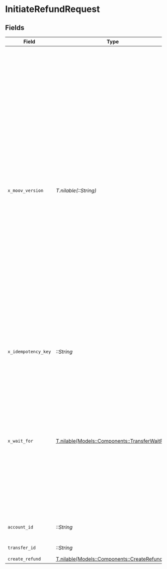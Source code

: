 # InitiateRefundRequest


## Fields

| Field                                                                                                                                                                                                                                                                                                                                                                                                                                                                                                                             | Type                                                                                                                                                                                                                                                                                                                                                                                                                                                                                                                              | Required                                                                                                                                                                                                                                                                                                                                                                                                                                                                                                                          | Description                                                                                                                                                                                                                                                                                                                                                                                                                                                                                                                       |
| --------------------------------------------------------------------------------------------------------------------------------------------------------------------------------------------------------------------------------------------------------------------------------------------------------------------------------------------------------------------------------------------------------------------------------------------------------------------------------------------------------------------------------- | --------------------------------------------------------------------------------------------------------------------------------------------------------------------------------------------------------------------------------------------------------------------------------------------------------------------------------------------------------------------------------------------------------------------------------------------------------------------------------------------------------------------------------- | --------------------------------------------------------------------------------------------------------------------------------------------------------------------------------------------------------------------------------------------------------------------------------------------------------------------------------------------------------------------------------------------------------------------------------------------------------------------------------------------------------------------------------- | --------------------------------------------------------------------------------------------------------------------------------------------------------------------------------------------------------------------------------------------------------------------------------------------------------------------------------------------------------------------------------------------------------------------------------------------------------------------------------------------------------------------------------- |
| `x_moov_version`                                                                                                                                                                                                                                                                                                                                                                                                                                                                                                                  | *T.nilable(::String)*                                                                                                                                                                                                                                                                                                                                                                                                                                                                                                             | :heavy_minus_sign:                                                                                                                                                                                                                                                                                                                                                                                                                                                                                                                | Specify an API version.<br/><br/>API versioning follows the format `vYYYY.QQ.BB`, where <br/>  - `YYYY` is the year<br/>  - `QQ` is the two-digit month for the first month of the quarter (e.g., 01, 04, 07, 10)<br/>  - `BB` is the build number, starting at `.01`, for subsequent builds in the same quarter. <br/>    - For example, `v2024.01.00` is the initial release of the first quarter of 2024.<br/><br/>The `latest` version represents the most recent development state. It may include breaking changes and should be treated as a beta release. |
| `x_idempotency_key`                                                                                                                                                                                                                                                                                                                                                                                                                                                                                                               | *::String*                                                                                                                                                                                                                                                                                                                                                                                                                                                                                                                        | :heavy_check_mark:                                                                                                                                                                                                                                                                                                                                                                                                                                                                                                                | Prevents duplicate refunds from being created.                                                                                                                                                                                                                                                                                                                                                                                                                                                                                    |
| `x_wait_for`                                                                                                                                                                                                                                                                                                                                                                                                                                                                                                                      | [T.nilable(Models::Components::TransferWaitFor)](../../models/shared/transferwaitfor.md)                                                                                                                                                                                                                                                                                                                                                                                                                                          | :heavy_minus_sign:                                                                                                                                                                                                                                                                                                                                                                                                                                                                                                                | Optional header that indicates whether to return a synchronous response that includes full transfer and rail-specific details or an <br/>asynchronous response indicating the transfer was created (this is the default response if the header is omitted). A timeout will occur after 15 seconds.                                                                                                                                                                                                                                |
| `account_id`                                                                                                                                                                                                                                                                                                                                                                                                                                                                                                                      | *::String*                                                                                                                                                                                                                                                                                                                                                                                                                                                                                                                        | :heavy_check_mark:                                                                                                                                                                                                                                                                                                                                                                                                                                                                                                                | The merchant's Moov account ID.                                                                                                                                                                                                                                                                                                                                                                                                                                                                                                   |
| `transfer_id`                                                                                                                                                                                                                                                                                                                                                                                                                                                                                                                     | *::String*                                                                                                                                                                                                                                                                                                                                                                                                                                                                                                                        | :heavy_check_mark:                                                                                                                                                                                                                                                                                                                                                                                                                                                                                                                | Identifier for the transfer.                                                                                                                                                                                                                                                                                                                                                                                                                                                                                                      |
| `create_refund`                                                                                                                                                                                                                                                                                                                                                                                                                                                                                                                   | [T.nilable(Models::Components::CreateRefund)](../../models/shared/createrefund.md)                                                                                                                                                                                                                                                                                                                                                                                                                                                | :heavy_minus_sign:                                                                                                                                                                                                                                                                                                                                                                                                                                                                                                                | N/A                                                                                                                                                                                                                                                                                                                                                                                                                                                                                                                               |